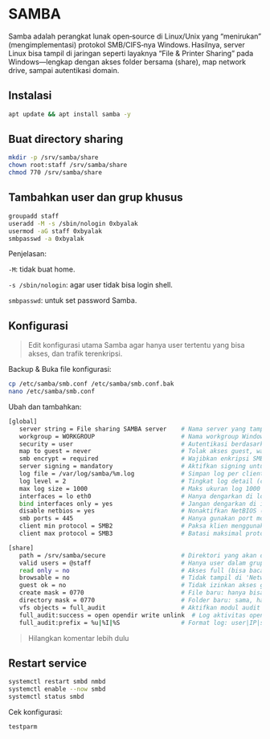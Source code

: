 # SAMBA
Samba adalah perangkat lunak open‑source di Linux/Unix yang “menirukan” (meng­implementasi) protokol SMB/CIFS‑­nya Windows. Hasilnya, server Linux bisa tampil di jaringan seperti layaknya “File & Printer Sharing” pada Windows—lengkap dengan akses folder bersama (share), map network drive, sampai autentikasi domain.

## Instalasi
```bash
apt update && apt install samba -y
```

## Buat directory sharing
```bash
mkdir -p /srv/samba/share
chown root:staff /srv/samba/share
chmod 770 /srv/samba/share
```

## Tambahkan user dan grup khusus
```bash
groupadd staff
useradd -M -s /sbin/nologin 0xbyalak
usermod -aG staff 0xbyalak
smbpasswd -a 0xbyalak
```
Penjelasan:

`-M`: tidak buat home.

`-s /sbin/nologin`: agar user tidak bisa login shell.

`smbpasswd`: untuk set password Samba.

## Konfigurasi
> Edit konfigurasi utama Samba agar hanya user tertentu yang bisa akses, dan trafik terenkripsi.

Backup & Buka file konfigurasi:
```bash
cp /etc/samba/smb.conf /etc/samba/smb.conf.bak
nano /etc/samba/smb.conf
```

Ubah dan tambahkan:
```bash
[global]
   server string = File sharing SAMBA server    # Nama server yang tampil di jaringan
   workgroup = WORKGROUP                        # Nama workgroup Windows (default: WORKGROUP)
   security = user                              # Autentikasi berdasarkan user Samba
   map to guest = never                         # Tolak akses guest, wajib login user valid
   smb encrypt = required                       # Wajibkan enkripsi SMB (SMB3) untuk keamanan
   server signing = mandatory                   # Aktifkan signing untuk integritas data
   log file = /var/log/samba/%m.log             # Simpan log per client (berdasarkan NetBIOS name)
   log level = 2                                # Tingkat log detail (cukup untuk audit ringan)
   max log size = 1000                          # Maks ukuran log 1000 KB (1 MB)
   interfaces = lo eth0                         # Hanya dengarkan di loopback dan eth0
   bind interfaces only = yes                   # Jangan dengarkan di interface lain
   disable netbios = yes                        # Nonaktifkan NetBIOS (port 137/138)
   smb ports = 445                              # Hanya gunakan port modern (445), tanpa 139
   client min protocol = SMB2                   # Paksa klien menggunakan minimal protokol SMB2 (lebih aman dari SMB1)
   client max protocol = SMB3                   # Batasi maksimal protokol SMB ke versi SMB3 (versi terbaru & terenkripsi)

[share]
   path = /srv/samba/secure                     # Direktori yang akan dishare
   valid users = @staff                         # Hanya user dalam grup 'staff' yang boleh akses
   read only = no                               # Akses full (bisa baca dan tulis)
   browsable = no                               # Tidak tampil di 'Network', harus diakses manual
   guest ok = no                                # Tidak izinkan akses guest sama sekali
   create mask = 0770                           # File baru: hanya bisa diakses owner & grup
   directory mask = 0770                        # Folder baru: sama, hanya owner & grup
   vfs objects = full_audit                     # Aktifkan modul audit (logging aktivitas file)
   full_audit:success = open opendir write unlink  # Log aktivitas open, browse, edit, hapus
   full_audit:prefix = %u|%I|%S                 # Format log: user|IP|share_name
```
> Hilangkan komentar lebih dulu
## Restart service
```bash
systemctl restart smbd nmbd
systemctl enable --now smbd
systemctl status smbd
```

Cek konfigurasi:
```bash
testparm
```


